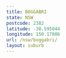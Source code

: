 ```yaml
---
title: BOGGABRI
state: NSW
postcode: 2382
latitude: -30.595044
longitude: 150.17806
url: /nsw/boggabri/
layout: suburb
---
```

